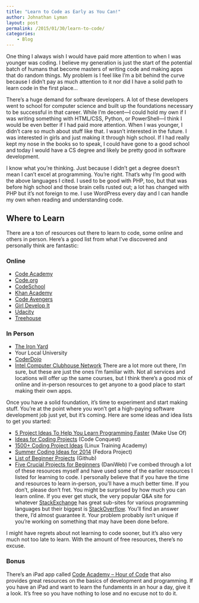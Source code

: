 ```yaml
---
title: "Learn to Code as Early as You Can!"
author: Johnathan Lyman
layout: post
permalink: /2015/01/30/learn-to-code/
categories:
    - Blog
---
```


One thing I always wish I would have paid more attention to when I was younger was coding. I believe my generation is just the start of the potential batch of humans that become masters of writing code and making apps that do random things. My problem is I feel like I’m a bit behind the curve because I didn’t pay as much attention to it nor did I have a solid path to learn code in the first place…

There’s a huge demand for software developers. A lot of these developers went to school for computer science and built up the foundations necessary to be successful in that career. While I’m decent—I could hold my own if I was writing something with HTML/CSS, Python, or PowerShell—I think I would be even better if I had paid more attention. When I was younger, I didn’t care so much about stuff like that. I wasn’t interested in the future. I was interested in girls and just making it through high school. If I had really kept my nose in the books so to speak, I could have gone to a good school and today I would have a CS degree and likely be pretty good in software development.

I know what you’re thinking. Just because I didn’t get a degree doesn’t mean I can’t excel at programming. You’re right. That’s why I’m good with the above languages I cited. I used to be good with PHP, too, but that was before high school and those brain cells rusted out; a lot has changed with PHP but it’s not foreign to me. I use WordPress every day and I can handle my own when reading and understanding code.

## Where to Learn
There are a ton of resources out there to learn to code, some online and others in person. Here’s a good list from what I’ve discovered and personally think are fantastic:

### Online
- [Code Academy](http://codeacademy.com)
- [Code.org](http://code.org)
- [CodeSchool](https://www.codeschool.com)
- [Khan Academy](http://www.khanacademy.org/computing/hour-of-code)
- [Code Avengers](http://www.codeavengers.com)
- [Girl Develop It](http://www.girldevelopit.com)
- [Udacity](https://www.udacity.com)
- [Treehouse](http://teamtreehouse.com)
### In Person
- [The Iron Yard](http://theironyard.com)
- Your Local University
- [CoderDojo](https://coderdojo.com)
- [Intel Computer Clubhouse Network](http://www.computerclubhouse.org)
There are a lot more out there, I’m sure, but these are just the ones I’m familiar with. Not all services and locations will offer up the same courses, but I think there’s a good mix of online and in-person resources to get anyone to a good place to start making their own apps.

Once you have a solid foundation, it’s time to experiment and start making stuff. You’re at the point where you won’t get a high-paying software development job just yet, but it’s coming. Here are some ideas and idea lists to get you started:

- [5 Project Ideas To Help You Learn Programming Faster](http://www.makeuseof.com/tag/5-project-ideas-help-learn-programming-faster/)&nbsp;(Make Use Of)
- [Ideas for Coding Projects](http://www.codeconquest.com/programming-projects/ideas-for-programming-projects/%20) (Code Conquest)
- [1500+ Coding Project Ideas](http://www.linuxtrainingacademy.com/projects/)&nbsp;(Linux Training Academy)
- [Summer Coding Ideas for 2014](http://fedoraproject.org/wiki/Summer_coding_ideas_for_2014) (Fedora Project)
- [List of Beginner Projects](https://github.com/karan/Projects-Solutions)&nbsp;(Github)
- [Five Crucial Projects for Beginners](https://www.daniweb.com/software-development/python/threads/131973/5-crucial-projects-for-beginners) (DaniWeb)
I’ve combed through a lot of these resources myself and have used some of the earlier resources I listed for learning to code. I personally believe that if you have the time and resources to learn in-person, you’ll have a much better time. If you don’t, please don’t fret. You might be surprised by how much you can learn online. If you ever get stuck, the very popular Q&A site for whatever [StackExchange](http://stackexchange.com) has great sub-sites for various programming languages but their biggest is [StackOverflow](http://stackoverflow.com). You’ll find an answer there, I’d almost guarantee it. Your problem probably isn’t unique if you’re working on something that may have been done before.

I might have regrets about not learning to code sooner, but it’s also very much not too late to learn. With the amount of free resources, there’s no excuse.

### **Bonus**
There’s an iPad app called [Code Academy – Hour of Code](https://itunes.apple.com/us/app/codecademy-code-hour/id762950096?mt=8) that also provides great resources on the basics of development and programming. If you have an iPad and want to learn the fundaments in an hour a day, give it a look. It’s free so you have nothing to lose and no excuse not to do it.

